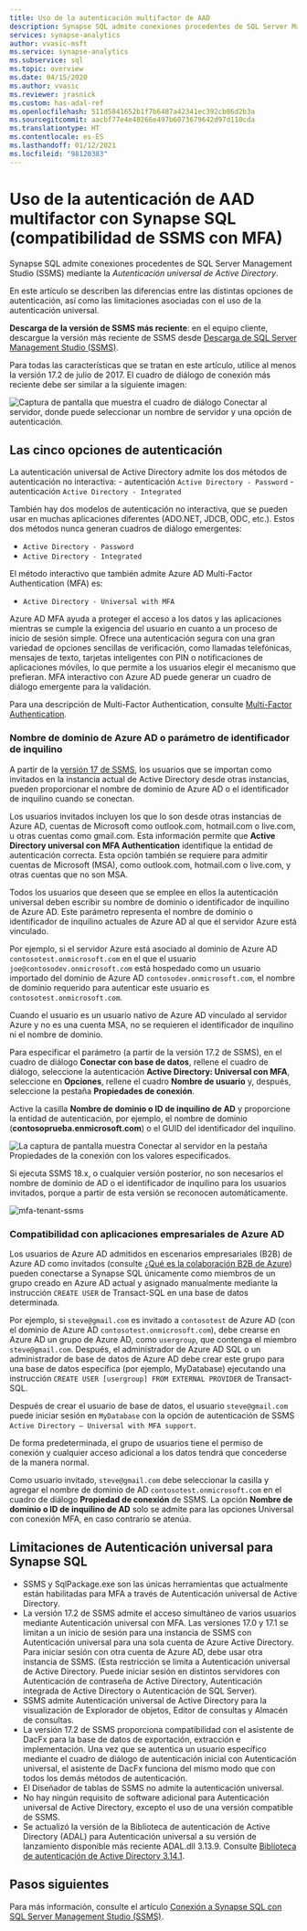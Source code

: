 ```yaml
---
title: Uso de la autenticación multifactor de AAD
description: Synapse SQL admite conexiones procedentes de SQL Server Management Studio (SSMS) mediante la Autenticación universal de Active Directory.
services: synapse-analytics
author: vvasic-msft
ms.service: synapse-analytics
ms.subservice: sql
ms.topic: overview
ms.date: 04/15/2020
ms.author: vvasic
ms.reviewer: jrasnick
ms.custom: has-adal-ref
ms.openlocfilehash: 511d5841652b1f7b6487a42341ec392cb86d2b3a
ms.sourcegitcommit: aacbf77e4e40266e497b6073679642d97d110cda
ms.translationtype: HT
ms.contentlocale: es-ES
ms.lasthandoff: 01/12/2021
ms.locfileid: "98120383"
---
```

# <a name="use-multi-factor-aad-authentication-with-synapse-sql-ssms-support-for-mfa"></a>Uso de la autenticación de AAD multifactor con Synapse SQL (compatibilidad de SSMS con MFA)

Synapse SQL admite conexiones procedentes de SQL Server Management Studio (SSMS) mediante la *Autenticación universal de Active Directory*. 

En este artículo se describen las diferencias entre las distintas opciones de autenticación, así como las limitaciones asociadas con el uso de la autenticación universal. 

**Descarga de la versión de SSMS más reciente**: en el equipo cliente, descargue la versión más reciente de SSMS desde [Descarga de SQL Server Management Studio (SSMS)](/sql/ssms/download-sql-server-management-studio-ssms?toc=/azure/synapse-analytics/toc.json&bc=/azure/synapse-analytics/breadcrumb/toc.json&view=azure-sqldw-latest&preserve-view=true).

Para todas las características que se tratan en este artículo, utilice al menos la versión 17.2 de julio de 2017.  El cuadro de diálogo de conexión más reciente debe ser similar a la siguiente imagen:

![Captura de pantalla que muestra el cuadro de diálogo Conectar al servidor, donde puede seleccionar un nombre de servidor y una opción de autenticación.](./media/mfa-authentication/1mfa-universal-connect.png "Complete el cuadro Nombre de usuario.")  

## <a name="the-five-authentication-options"></a>Las cinco opciones de autenticación  

La autenticación universal de Active Directory admite los dos métodos de autenticación no interactiva:
    - autenticación `Active Directory - Password`
    - autenticación `Active Directory - Integrated`

También hay dos modelos de autenticación no interactiva, que se pueden usar en muchas aplicaciones diferentes (ADO.NET, JDCB, ODC, etc.). Estos dos métodos nunca generan cuadros de diálogo emergentes:

- `Active Directory - Password`
- `Active Directory - Integrated`

El método interactivo que también admite Azure AD Multi-Factor Authentication (MFA) es:

- `Active Directory - Universal with MFA`

Azure AD MFA ayuda a proteger el acceso a los datos y las aplicaciones mientras se cumple la exigencia del usuario en cuanto a un proceso de inicio de sesión simple. Ofrece una autenticación segura con una gran variedad de opciones sencillas de verificación, como llamadas telefónicas, mensajes de texto, tarjetas inteligentes con PIN o notificaciones de aplicaciones móviles, lo que permite a los usuarios elegir el mecanismo que prefieran. MFA interactivo con Azure AD puede generar un cuadro de diálogo emergente para la validación.

Para una descripción de Multi-Factor Authentication, consulte [Multi-Factor Authentication](../../active-directory/authentication//concept-mfa-howitworks.md?toc=/azure/synapse-analytics/toc.json&bc=/azure/synapse-analytics/breadcrumb/toc.json).

### <a name="azure-ad-domain-name-or-tenant-id-parameter"></a>Nombre de dominio de Azure AD o parámetro de identificador de inquilino

A partir de la [versión 17 de SSMS](/sql/ssms/download-sql-server-management-studio-ssms?toc=/azure/synapse-analytics/toc.json&bc=/azure/synapse-analytics/breadcrumb/toc.json&view=azure-sqldw-latest&preserve-view=true), los usuarios que se importan como invitados en la instancia actual de Active Directory desde otras instancias, pueden proporcionar el nombre de dominio de Azure AD o el identificador de inquilino cuando se conectan. 

Los usuarios invitados incluyen los que lo son desde otras instancias de Azure AD, cuentas de Microsoft como outlook.com, hotmail.com o live.com, u otras cuentas como gmail.com. Esta información permite que **Active Directory universal con MFA Authentication** identifique la entidad de autenticación correcta. Esta opción también se requiere para admitir cuentas de Microsoft (MSA), como outlook.com, hotmail.com o live.com, y otras cuentas que no son MSA. 

Todos los usuarios que deseen que se emplee en ellos la autenticación universal deben escribir su nombre de dominio o identificador de inquilino de Azure AD. Este parámetro representa el nombre de dominio o identificador de inquilino actuales de Azure AD al que el servidor Azure está vinculado. 

Por ejemplo, si el servidor Azure está asociado al dominio de Azure AD `contosotest.onmicrosoft.com` en el que el usuario `joe@contosodev.onmicrosoft.com` está hospedado como un usuario importado del dominio de Azure AD `contosodev.onmicrosoft.com`, el nombre de dominio requerido para autenticar este usuario es `contosotest.onmicrosoft.com`. 

Cuando el usuario es un usuario nativo de Azure AD vinculado al servidor Azure y no es una cuenta MSA, no se requieren el identificador de inquilino ni el nombre de dominio. 

Para especificar el parámetro (a partir de la versión 17.2 de SSMS), en el cuadro de diálogo **Conectar con base de datos**, rellene el cuadro de diálogo, seleccione la autenticación **Active Directory: Universal con MFA**, seleccione en **Opciones**, rellene el cuadro **Nombre de usuario** y, después, seleccione la pestaña **Propiedades de conexión**. 

Active la casilla **Nombre de dominio o ID de inquilino de AD** y proporcione la entidad de autenticación, por ejemplo, el nombre de dominio (**contosoprueba.enmicrosoft.com**) o el GUID del identificador del inquilino.  

   ![La captura de pantalla muestra Conectar al servidor en la pestaña Propiedades de la conexión con los valores especificados.](./media/mfa-authentication/mfa-tenant-ssms.png)

Si ejecuta SSMS 18.x, o cualquier versión posterior, no son necesarios el nombre de dominio de AD o el identificador de inquilino para los usuarios invitados, porque a partir de esta versión se reconocen automáticamente.

   ![mfa-tenant-ssms](./media/mfa-authentication/mfa-no-tenant-ssms.png)

### <a name="azure-ad-business-to-business-support"></a>Compatibilidad con aplicaciones empresariales de Azure AD   
Los usuarios de Azure AD admitidos en escenarios empresariales (B2B) de Azure AD como invitados (consulte [¿Qué es la colaboración B2B de Azure](../../active-directory/external-identities/what-is-b2b.md?bc=%2fazure%2fsynapse-analytics%2fbreadcrumb%2ftoc.json&toc=%2fazure%2fsynapse-analytics%2ftoc.json)) pueden conectarse a Synapse SQL únicamente como miembros de un grupo creado en Azure AD actual y asignado manualmente mediante la instrucción `CREATE USER` de Transact-SQL en una base de datos determinada. 

Por ejemplo, si `steve@gmail.com` es invitado a `contosotest` de Azure AD (con el dominio de Azure AD `contosotest.onmicrosoft.com`), debe crearse en Azure AD un grupo de Azure AD, como `usergroup`, que contenga el miembro `steve@gmail.com`. Después, el administrador de Azure AD SQL o un administrador de base de datos de Azure AD debe crear este grupo para una base de datos específica (por ejemplo, MyDatabase) ejecutando una instrucción `CREATE USER [usergroup] FROM EXTERNAL PROVIDER` de Transact-SQL. 

Después de crear el usuario de base de datos, el usuario `steve@gmail.com` puede iniciar sesión en `MyDatabase` con la opción de autenticación de SSMS `Active Directory – Universal with MFA support`. 

De forma predeterminada, el grupo de usuarios tiene el permiso de conexión y cualquier acceso adicional a los datos tendrá que concederse de la manera normal. 

Como usuario invitado, `steve@gmail.com` debe seleccionar la casilla y agregar el nombre de dominio de AD `contosotest.onmicrosoft.com` en el cuadro de diálogo **Propiedad de conexión** de SSMS. La opción **Nombre de dominio o ID de inquilino de AD** solo se admite para las opciones Universal con conexión MFA, en caso contrario se atenúa.

## <a name="universal-authentication-limitations-for-synapse-sql"></a>Limitaciones de Autenticación universal para Synapse SQL

- SSMS y SqlPackage.exe son las únicas herramientas que actualmente están habilitadas para MFA a través de Autenticación universal de Active Directory.
- La versión 17.2 de SSMS admite el acceso simultáneo de varios usuarios mediante Autenticación universal con MFA. Las versiones 17.0 y 17.1 se limitan a un inicio de sesión para una instancia de SSMS con Autenticación universal para una sola cuenta de Azure Active Directory. Para iniciar sesión con otra cuenta de Azure AD, debe usar otra instancia de SSMS. (Esta restricción se limita a Autenticación universal de Active Directory. Puede iniciar sesión en distintos servidores con Autenticación de contraseña de Active Directory, Autenticación integrada de Active Directory o Autenticación de SQL Server).
- SSMS admite Autenticación universal de Active Directory para la visualización de Explorador de objetos, Editor de consultas y Almacén de consultas.
- La versión 17.2 de SSMS proporciona compatibilidad con el asistente de DacFx para la base de datos de exportación, extracción e implementación. Una vez que se autentica un usuario específico mediante el cuadro de diálogo de autenticación inicial con Autenticación universal, el asistente de DacFx funciona del mismo modo que con todos los demás métodos de autenticación.
- El Diseñador de tablas de SSMS no admite la autenticación universal.
- No hay ningún requisito de software adicional para Autenticación universal de Active Directory, excepto el uso de una versión compatible de SSMS.  
- Se actualizó la versión de la Biblioteca de autenticación de Active Directory (ADAL) para Autenticación universal a su versión de lanzamiento disponible más reciente ADAL.dll 3.13.9. Consulte [Biblioteca de autenticación de Active Directory 3.14.1](https://www.nuget.org/packages/Microsoft.IdentityModel.Clients.ActiveDirectory/).  

## <a name="next-steps"></a>Pasos siguientes
Para más información, consulte el artículo [Conexión a Synapse SQL con SQL Server Management Studio (SSMS)](get-started-ssms.md).